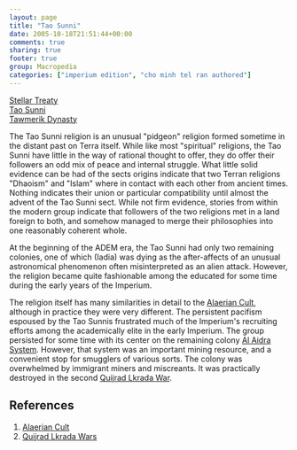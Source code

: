 ```yaml
---
layout: page
title: "Tao Sunni"
date: 2005-10-18T21:51:44+00:00
comments: true
sharing: true
footer: true
group: Macropedia
categories: ["imperium edition", "cho minh tel ran authored"]
---
```


<div class='row'>
	<div class='col-md-4'><a href='/macropedia/stellar-treaty'>Stellar Treaty</a></div>
	<div class='col-md-4'><a href='/macropedia/tao-sunni'>Tao Sunni</a></div>
	<div class='col-md-4'><a href='/macropedia/tawmerik-dynasty'>Tawmerik Dynasty</a></div>
</div>


The Tao Sunni religion is an unusual "pidgeon" religion formed sometime in the distant past on Terra itself. While like most "spiritual" religions, the Tao Sunni have little in the way of rational thought to offer, they do offer their followers an odd mix of peace and internal struggle. What little solid evidence can be had of the sects origins indicate that two Terran religions "Dhaoism" and "Islam" where in contact with each other from ancient times. Nothing indicates their union or particular compatibility until almost the advent of the Tao Sunni sect. While not firm evidence, stories from within the modern group indicate that followers of the two religions met in a land foreign to both, and somehow managed to merge their philosophies into one reasonably coherent whole.

At the beginning of the ADEM era, the Tao Sunni had only two remaining colonies, one of which (Iadia) was dying as the after-affects of an unusual astronomical phenomenon often misinterpreted as an alien attack. However, the religion became quite fashionable among the educated for some time during the early years of the Imperium.

The religion itself has many similarities in detail to the [Alaerian Cult](/macropedia/alaerian-cult), although in practice they were very different. The persistent pacifism espoused by the Tao Sunnis frustrated much of the Imperium's recruiting efforts among the academically elite in the early Imperium. The group persisted for some time with its center on the remaining colony [Al Aidra System](/star-systems/al-aidra-system). However, that system was an important mining resource, and a convenient stop for smugglers of various sorts. The colony was overwhelmed by immigrant miners and miscreants. It was practically destroyed in the second [Quijrad Lkrada War](/macropedia/quijrad-lkrada-wars).

## References
1. [Alaerian Cult](/macropedia/alaerian-cult)
1. [Quijrad Lkrada Wars](/macropedia/quijrad-lkrada-wars)


 
